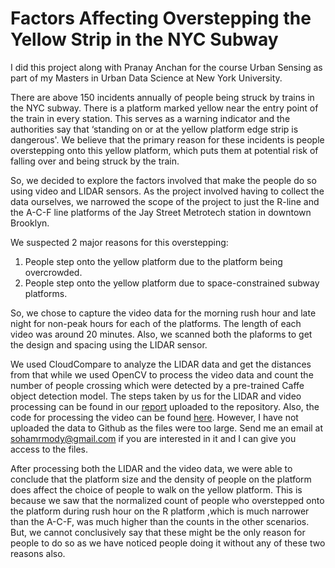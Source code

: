 # Factors Affecting Overstepping the Yellow Strip in the NYC Subway

I did this project along with Pranay Anchan for the course Urban Sensing as part of my Masters in Urban Data Science at New York University.

There are above 150 incidents annually of people being struck by trains in the NYC subway. There is a platform marked yellow near the entry point of the train in every station. This serves as a warning indicator and the authorities say that ‘standing on or at the yellow platform edge strip is dangerous'. We believe that the primary reason for these incidents is people overstepping onto this yellow platform, which puts them at potential risk of falling over and being struck by the train.

So, we decided to explore the factors involved that make the people do so using video and LIDAR sensors. As the project involved having to collect the data ourselves, we narrowed the scope of the project to just the R-line and the A-C-F line platforms of the Jay Street Metrotech station in downtown Brooklyn.

We suspected 2 major reasons for this overstepping:
1. People step onto the yellow platform due to the platform being overcrowded.
2. People step onto the yellow platform due to space-constrained subway platforms.

So, we chose to capture the video data for the morning rush hour and late night for non-peak hours for each of the platforms. The length of each video was around 20 minutes. Also, we scanned both the plaforms to get the design and spacing using the LIDAR sensor.

We used CloudCompare to analyze the LIDAR data and get the distances from that while we used OpenCV to process the video data and count the number of people crossing which were detected by a pre-trained Caffe object detection model. The steps taken by us for the LIDAR and video processing can be found in our [report](https://github.com/SohamMody/Factors_Influencing_Overstepping_the_Yellow_Strip_in_the_NYC_Subway/blob/master/Urban%20Sensing%20Project%20Report.pdf) uploaded to the repository. Also, the code for processing the video can be found [here](https://github.com/SohamMody/Factors_Influencing_Overstepping_the_Yellow_Strip_in_the_NYC_Subway/blob/master/people_counter.py). However, I have not uploaded the data to Github as the files were too large. Send me an email at sohamrmody@gmail.com if you are interested in it and I can give you access to the files.

After processing both the LIDAR and the video data, we were able to conclude that the platform size and the density of people on the platform does affect the choice of people to walk on the yellow platform. This is because we saw that the normalized count of people who overstepped onto the platform during rush hour on the R platform ,which is much narrower than the A-C-F, was much higher than the counts in the other scenarios. But, we cannot conclusively say that these might be the only reason for people to do so as we have noticed people doing it without any of these two reasons also.
